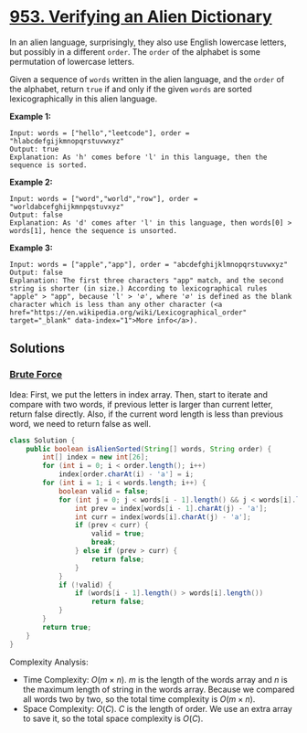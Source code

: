 # [953. Verifying an Alien Dictionary](https://leetcode.com/problems/verifying-an-alien-dictionary/)

In an alien language, surprisingly, they also use English lowercase letters, but possibly in a different `order`. The `order` of the alphabet is some permutation of lowercase letters.

Given a sequence of `words` written in the alien language, and the `order` of the alphabet, return `true` if and only if the given `words` are sorted lexicographically in this alien language.

**Example 1:**

```
Input: words = ["hello","leetcode"], order = "hlabcdefgijkmnopqrstuvwxyz"
Output: true
Explanation: As 'h' comes before 'l' in this language, then the sequence is sorted.
```

**Example 2:**

```
Input: words = ["word","world","row"], order = "worldabcefghijkmnpqstuvxyz"
Output: false
Explanation: As 'd' comes after 'l' in this language, then words[0] > words[1], hence the sequence is unsorted.
```

**Example 3:**

```
Input: words = ["apple","app"], order = "abcdefghijklmnopqrstuvwxyz"
Output: false
Explanation: The first three characters "app" match, and the second string is shorter (in size.) According to lexicographical rules "apple" > "app", because 'l' > '∅', where '∅' is defined as the blank character which is less than any other character (<a href="https://en.wikipedia.org/wiki/Lexicographical_order" target="_blank" data-index="1">More info</a>).
```

## Solutions
### [Brute Force](VerifyingAnAlienDictionary.java)

Idea: First, we put the letters in index array. Then, start to iterate and compare with two words, if previous letter is larger than current letter, return false directly. Also, if the current word length is less than previous word, we need to return false as well.

```java
class Solution {
    public boolean isAlienSorted(String[] words, String order) {
        int[] index = new int[26];
        for (int i = 0; i < order.length(); i++)
            index[order.charAt(i) - 'a'] = i;
        for (int i = 1; i < words.length; i++) {
            boolean valid = false;
            for (int j = 0; j < words[i - 1].length() && j < words[i].length(); j++) {
                int prev = index[words[i - 1].charAt(j) - 'a'];
                int curr = index[words[i].charAt(j) - 'a'];
                if (prev < curr) {
                    valid = true;
                    break;
                } else if (prev > curr) {
                    return false;
                }
            }
            if (!valid) {
                if (words[i - 1].length() > words[i].length())
                    return false;
            }
        }
        return true;
    }
}
```

Complexity Analysis:

- Time Complexity: $O(m\times n)$. $m$ is the length of the words array and $n$ is the maximum length of string in the words array. Because we compared all words two by two, so the total time complexity is $O(m\times n)$.
- Space Complexity: $O(C)$. $C$ is the length of order. We use an extra array to save it, so the total space complexity is $O(C)$.
